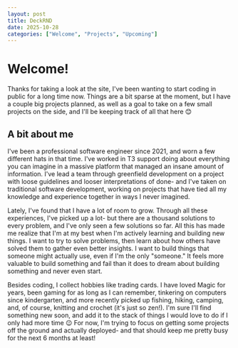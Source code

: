 ```yaml
---
layout: post
title: DeckRND
date: 2025-10-28
categories: ["Welcome", "Projects", "Upcoming"]
---
```


# Welcome!

Thanks for taking a look at the site, I've been wanting to start coding in public for a long time now.
Things are a bit sparse at the moment, but I have a couple big projects planned, as well as a goal to take on a few small projects on the side, and I'll be keeping track of all that here 😊

## A bit about me

I've been a professional software engineer since 2021, and worn a few different hats in that time. I've worked in T3 support doing about everything you can imagine in a massive platform that managed an insane amount of information. I've lead a team through greenfield development on a project with loose guidelines and looser interpretations of done- and I've taken on traditional software development, working on projects that have tied all my knowledge and experience together in ways I never imagined.

Lately, I've found that I have a lot of room to grow. Through all these experiences, I've picked up a lot- but there are a thousand solutions to every problem, and I've only seen a few solutions so far. All this has made me realize that I'm at my best when I'm actively learning and building new things. I want to try to solve problems, then learn about how others have solved them to gather even better insights. I want to build things that someone might actually use, even if I'm the only "someone." It feels more valuable to build something and fail than it does to dream about building something and never even start.

Besides coding, I collect hobbies like trading cards. I have loved Magic for years, been gaming for as long as I can remember, tinkering on computers since kindergarten, and more recently picked up fishing, hiking, camping, and, of course, knitting and crochet (it's just so zen!). I'm sure I'll find something new soon, and add it to the stack of things I would love to do if I only had more time 😉 For now, I'm trying to focus on getting some projects off the ground and actually deployed- and that should keep me pretty busy for the next 6 months at least!